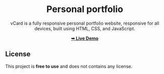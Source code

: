 <div align="center">

# Personal portfolio

vCard is a fully responsive personal portfolio website, responsive for all devices, built using HTML, CSS, and JavaScript.

 <a href="https://codingstella.github.io/Gaming-website/"><strong>➥ Live Demo</strong></a> 
 
 </div>

## License

This project is **free to use** and does not contains any license.
